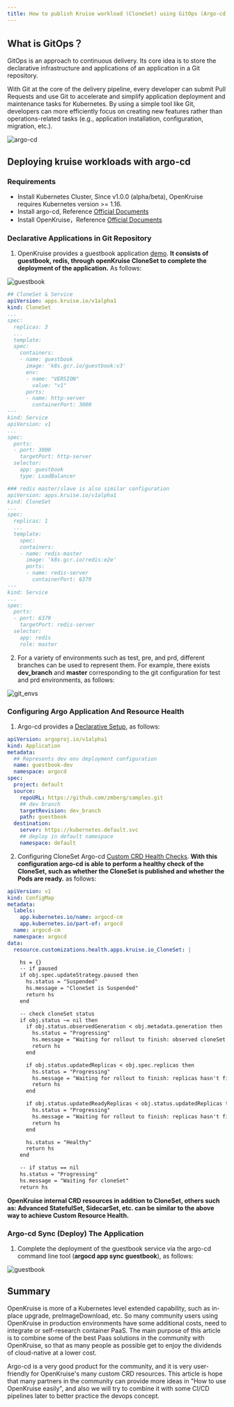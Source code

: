 ```yaml
---
title: How to publish Kruise workload (CloneSet) using GitOps (Argo-cd)?
---
```


## What is GitOps？
GitOps is an approach to continuous delivery. Its core idea is to store the declarative infrastructure and applications of an application in a Git repository.

With Git at the core of the delivery pipeline, every developer can submit Pull Requests and use Git to accelerate and simplify application deployment and maintenance tasks for Kubernetes. By using a simple tool like Git, developers can more efficiently focus on creating new features rather than operations-related tasks (e.g., application installation, configuration, migration, etc.).

![argo-cd](/img/docs/best-practices/argocd.jpeg)

## Deploying kruise workloads with argo-cd
### Requirements
- Install Kubernetes Cluster, Since v1.0.0 (alpha/beta), OpenKruise requires Kubernetes version >= 1.16.
- Install argo-cd, Reference [Official Documents](https://argo-cd.readthedocs.io/en/stable/getting_started/)
- Install OpenKruise，Reference [Official Documents](https://openkruise.io/docs/installation/)

### Declarative Applications in Git Repository
1. OpenKruise provides a guestbook application [demo](https://github.com/openkruise/samples).
**It consists of guestbook, redis, through openKruise CloneSet to complete the deployment of the application.** As follows:

![guestbook](/img/docs/best-practices/guestbook.png)

```yaml
## CloneSet & Service
apiVersion: apps.kruise.io/v1alpha1
kind: CloneSet
...
spec:
  replicas: 3
  ...
  template:
  spec:
    containers:
    - name: guestbook
      image: 'k8s.gcr.io/guestbook:v3'
      env:
      - name: "VERSION"
        value: "v1"
      ports:
      - name: http-server
        containerPort: 3000
---
kind: Service
apiVersion: v1
...
spec:
  ports:
  - port: 3000
    targetPort: http-server
  selector:
    app: guestbook
    type: LoadBalancer

### redis master/slave is also similar configuration
apiVersion: apps.kruise.io/v1alpha1
kind: CloneSet
...
spec:
  replicas: 1
  ...
  template:
    spec:
    containers:
    - name: redis-master
      image: 'k8s.gcr.io/redis:e2e'
      ports:
      - name: redis-server
        containerPort: 6379
---
kind: Service
...
spec:
  ports:
  - port: 6379
    targetPort: redis-server
  selector:
    app: redis
    role: master
```

2. For a variety of environments such as test, pre, and prd, different branches can be used to represent them.
For example, there exists **dev_branch** and **master** corresponding to the git configuration for test and prd environments, as follows:

![git_envs](/img/docs/best-practices/git_envs.png)

### Configuring Argo Application And Resource Health
1. Argo-cd provides a [Declarative Setup](https://argo-cd.readthedocs.io/en/stable/operator-manual/declarative-setup/), as follows:
```yaml
apiVersion: argoproj.io/v1alpha1
kind: Application
metadata:
  ## Represents dev env deployment configuration
  name: guestbook-dev
  namespace: argocd
spec:
  project: default
  source:
    repoURL: https://github.com/zmberg/samples.git
    ## dev branch
    targetRevision: dev_branch
    path: guestbook
  destination:
    server: https://kubernetes.default.svc
    ## deploy in default namespace
    namespace: default
```
2. Configuring CloneSet Argo-cd [Custom CRD Health Checks](https://argo-cd.readthedocs.io/en/stable/operator-manual/health/#custom-health-checks).
**With this configuration argo-cd is able to perform a healthy check of the CloneSet, such as whether the CloneSet is published and whether the Pods are ready.** as follows:
```yaml
apiVersion: v1
kind: ConfigMap
metadata:
  labels:
    app.kubernetes.io/name: argocd-cm
    app.kubernetes.io/part-of: argocd
  name: argocd-cm
  namespace: argocd
data:
  resource.customizations.health.apps.kruise.io_CloneSet: |

    hs = {}
    -- if paused
    if obj.spec.updateStrategy.paused then
      hs.status = "Suspended"
      hs.message = "CloneSet is Suspended"
      return hs
    end

    -- check cloneSet status
    if obj.status ~= nil then
      if obj.status.observedGeneration < obj.metadata.generation then
        hs.status = "Progressing"
        hs.message = "Waiting for rollout to finish: observed cloneSet generation less then desired generation"
        return hs
      end

      if obj.status.updatedReplicas < obj.spec.replicas then
        hs.status = "Progressing"
        hs.message = "Waiting for rollout to finish: replicas hasn't finished updating..."
        return hs
      end

      if obj.status.updatedReadyReplicas < obj.status.updatedReplicas then
        hs.status = "Progressing"
        hs.message = "Waiting for rollout to finish: replicas hasn't finished updating..."
        return hs
      end

      hs.status = "Healthy"
      return hs
    end

    -- if status == nil
    hs.status = "Progressing"
    hs.message = "Waiting for cloneSet"
    return hs
```
**OpenKruise internal CRD resources in addition to CloneSet, others such as: Advanced StatefulSet, SidecarSet, etc. can be similar to the above way to achieve Custom Resource Health.**

### Argo-cd Sync (Deploy) The Application
1. Complete the deployment of the guestbook service via the argo-cd command line tool (**argocd app sync guestbook**), as follows:

![guestbook](/img/docs/best-practices/argo_sync_healthy.png)

## Summary
OpenKruise is more of a Kubernetes level extended capability, such as in-place upgrade, preImageDownload, etc. So many community users using OpenKruise in production environments have some additional costs, need to integrate or self-research container PaaS.
The main purpose of this article is to combine some of the best Paas solutions in the community with OpenKruise, so that as many people as possible get to enjoy the dividends of cloud-native at a lower cost.

Argo-cd is a very good product for the community, and it is very user-friendly for OpenKruise's many custom CRD resources. This article is hope that many partners in the community can provide more ideas in "How to use OpenKruise easily", and also we will try to combine it with some CI/CD pipelines later to better practice the devops concept.

